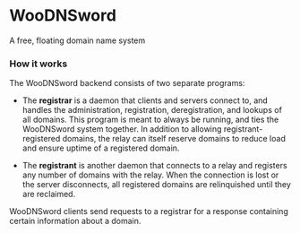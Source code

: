 # WooDNSword

A free, floating domain name system

### How it works

The WooDNSword backend consists of two separate programs:

+ The **registrar** is a daemon that clients and servers connect to, and handles
  the administration, registration, deregistration, and lookups of all domains.
  This program is meant to always be running, and ties the WooDNSword system
  together. In addition to allowing registrant-registered domains, the relay
  can itself reserve domains to reduce load and ensure uptime of a registered
  domain.

+ The **registrant** is another daemon that connects to a relay and registers
  any number of domains with the relay. When the connection is lost or the
  server disconnects, all registered domains are relinquished until they are
  reclaimed.
 
 WooDNSword clients send requests to a registrar for a response containing
 certain information about a domain.
